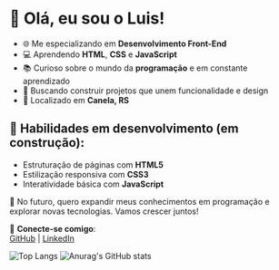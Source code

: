 
# 👋 Olá, eu sou o Luis!

- 🌐 Me especializando em **Desenvolvimento Front-End**
- 💻 Aprendendo **HTML**, **CSS** e **JavaScript**
- 📚 Curioso sobre o mundo da **programação** e em constante aprendizado
- 🎯 Buscando construir projetos que unem funcionalidade e design
- 📍 Localizado em **Canela, RS**

## 🌟 Habilidades em desenvolvimento (em construção):
- Estruturação de páginas com **HTML5**
- Estilização responsiva com **CSS3**
- Interatividade básica com **JavaScript**

🚀 No futuro, quero expandir meus conhecimentos em programação e explorar novas tecnologias. Vamos crescer juntos!

🔗 **Conecte-se comigo**:  
[GitHub](https://github.com/luisdienstmann) | [LinkedIn](https://www.linkedin.com/in/luis-eduardo-dienstmann-354a12165)

![Top Langs](https://github-readme-stats.vercel.app/api/top-langs/?username=luisdienstmann&hide=javascript,html)
![Anurag's GitHub stats](https://github-readme-stats.vercel.app/api?username=luisdienstmann&show_icons=true&theme=transparent)

